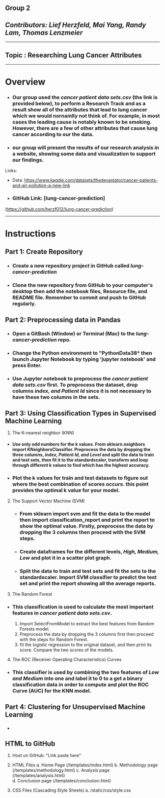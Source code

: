 ## **Group 2**

## _Contributors: Lief Herzfeld, Mai Yang, Randy Lam, Thomas Lenzmeier_

____________________________________________________

## Topic : Researching Lung Cancer Attributes

____________________________________________________

# **Overview**
- ### Our group used the *cancer patient data sets.csv* (the link is provided below), to perform a Research Track and as a result show all of the attributes that lead to lung cancer which we would nornamlly not think of. For example, in most cases the leading cause is notably known to be smoking. However, there are a few of other attributes that cause lung cancer according to our the data. 

- ### our group will present the results of our research analysis in a website, showing some data and visualization to support our findings.


Links: 

- Data: https://www.kaggle.com/datasets/thedevastator/cancer-patients-and-air-pollution-a-new-link

- ### GitHub Link: [lung-cancer-prediction]
(https://github.com/herzf012/lung-cancer-prediction)

____________________________________________________

# **Instructions**

## Part 1: Create Repository

 - ### Create a new repository project in GitHub called *lung-cancer-prediction*

 - ### Clone the new repository from GitHub to your computer's desktop then add the notebook files, Resource file, and README file. Remember to commit and push to GitHub regularly.


## Part 2: Preprocessing data in Pandas

 - ### Open a GitBash (Window) or Terminal (Mac) to the *lung-cancer-prediction* repo.

 - ### Change the Python environment to "PythonData38* then launch Jupyter Notebook by typing 'jupyter notebook' and press Enter.

 - ### Use Jupyter notebook to preprocess the *cancer patient data sets.csv* first. To preprocess the dataset, drop columns *index, and Patient Id* since it is not necessary to have these two columns in the sets.  


## Part 3: Using Classification Types in Supervised Machine Learning
 
 1. The K-nearest neighbor (KNN) 
   - #### Use only odd numbers for the k values. From sklearn.neighbors import KNeighborsClassifier. Preprocess the data by dropping the three columns, *index, Patient Id, and Level* and split the data to train and test sets, then fit it to the standardscaler, transform and loop through different k values to find which has the highest accuracy.

 - ### Plot the k values for train and test datasets to figure out where the best combination of scores occurs. this point provides the optimal k value for your model.
 
 2. The Support Vector Machine (SVM)
    - ### From sklearn import svm and fit the data to the model then import classification_report and print the report to show the optimal value. Firstly, preprocess the data by dropping the 3 columns then proceed with the SVM steps.
    - ### Create dataframes for the different levels, *High, Medium, Low* and plot it in a scatter plot graph.
    - ### Split the data to train and test sets and fit the sets to the standardscaler. Import SVM classifier to predict the test set and print the report showing all the average reports.

 3. The Random Forest
   - ### This classification is used to calculate the most important features in *cancer patient data sets.csv*. 
       1. Import SelectFromModel to extract the best features from Random Forests model.
       2. Preprocess the data by dropping the 3 columns first then proceed with the steps for Random Forest.
       3. fit the logistic regression to the original dataset, and then print its score. Compare the two scores of the models.
 
 4. The ROC (Receiver Operating Characteristics) Curves
   - ### This classifier is used by combining the two features of *Low and Medium* into one and label it to 0 to a get a binary classification data in order to compute and plot the ROC Curve (AUC) for the KNN model.
 
 
 ## Part 4: Clustering for Unsupervised Machine Learning
  - ### 


## HTML to GitHub
 1. Host on GitHub: "LInk paste here"

 2. HTML Files
        a. Home Page (/templates/index.html)
        b. Methodology page (/templates/methodology.html)
        c. Analysis page (/templates/analysis.html)  
        d. Conclusion page (/templates/conclusion.html)

 3.  CSS Files (Cascading Style Sheets)
        a. /static/css/style.css


